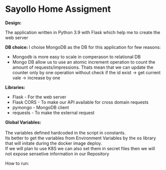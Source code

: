 # Sayollo Home Assigment

<b>Design:</b>
<p>
The application written in Python 3.9 with Flask which help me to create the web server </p>
<b>DB choice: </b>
I choise MongoDB as the DB for this application for few reasons:
<ul>
<li>Mongodb is more easy to scale in comperason to relational DB</li>
<li>Mongo DB allow us to use an atomic increment operation to count the amount of requests/impressions. Thats mean that we can update the counter only by one operation without check if the id exist -> get current vale -> increase by one</li>
</ul>

<b>Libraries:</b>
<ul>
<li>Flask - For the web server</li>
<li>Flask CORS - To make our API available for cross domain requests</li>
<li>pymongo - MongoDB client</li>
<li>requests - To make the external request</li>
</ul>

<b>Global Variables:</b>
</br></br>
The variables defined hardcoded in the script in constants.</br>
Its better to get the variables from Environment Variables by the os library that will initate during the docker image deploy. </br>
If we will plan to use K8S we can also set them in secret files then we will not expose sensetive information in our Repository

How to run:

